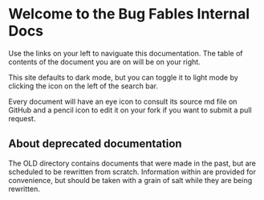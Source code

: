 # Welcome to the Bug Fables Internal Docs

Use the links on your left to naviguate this documentation. The table of contents of the document you are on will be on your right.

This site defaults to dark mode, but you can toggle it to light mode by clicking the icon on the left of the search bar.

Every document will have an eye icon to consult its source md file on GitHub and a pencil icon to edit it on your fork if you want to submit a pull request.

## About deprecated documentation
The OLD directory contains documents that were made in the past, but are scheduled to be rewritten from scratch. Information within are provided for convenience, but should be taken with a grain of salt while they are being rewritten.